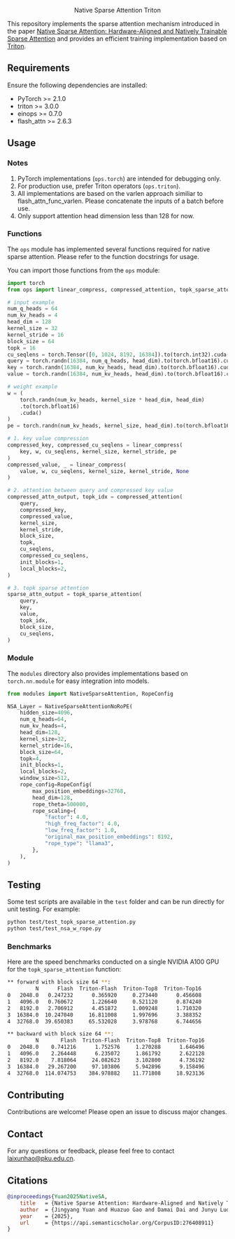 <div align="center">

Native Sparse Attention Triton

</div>

This repository implements the sparse attention mechanism introduced in the paper [Native Sparse Attention: Hardware-Aligned and Natively Trainable Sparse Attention](https://arxiv.org/abs/2502.11089) and provides an efficient training implementation based on [Triton](https://github.com/triton-lang/triton).

## Requirements
Ensure the following dependencies are installed:
- PyTorch >= 2.1.0
- triton >= 3.0.0
- einops >= 0.7.0
- flash_attn >= 2.6.3

## Usage

### Notes
1. PyTorch implementations (`ops.torch`) are intended for debugging only.
2. For production use, prefer Triton operators (`ops.triton`).
3. All implementations are based on the varlen approach similiar to flash_attn_func_varlen. Please concatenate the inputs of a batch before use.
4. Only support attention head dimension less than 128 for now.

### Functions

The `ops` module has implemented several functions required for native sparse attention. Please refer to the function docstrings for usage.

You can import those functions from the `ops` module:

```python
import torch
from ops import linear_compress, compressed_attention, topk_sparse_attention

# input example
num_q_heads = 64
num_kv_heads = 4
head_dim = 128
kernel_size = 32
kernel_stride = 16
block_size = 64
topk = 16
cu_seqlens = torch.Tensor([0, 1024, 8192, 16384]).to(torch.int32).cuda()
query = torch.randn(16384, num_q_heads, head_dim).to(torch.bfloat16).cuda()
key = torch.randn(16384, num_kv_heads, head_dim).to(torch.bfloat16).cuda()
value = torch.randn(16384, num_kv_heads, head_dim).to(torch.bfloat16).cuda()

# weight example
w = (
    torch.randn(num_kv_heads, kernel_size * head_dim, head_dim)
    .to(torch.bfloat16)
    .cuda()
)
pe = torch.randn(num_kv_heads, kernel_size, head_dim).to(torch.bfloat16).cuda()

# 1. key value compression
compressed_key, compressed_cu_seqlens = linear_compress(
    key, w, cu_seqlens, kernel_size, kernel_stride, pe
)
compressed_value, _ = linear_compress(
    value, w, cu_seqlens, kernel_size, kernel_stride, None
)

# 2. attention between query and compressed key value
compressed_attn_output, topk_idx = compressed_attention(
    query,
    compressed_key,
    compressed_value,
    kernel_size,
    kernel_stride,
    block_size,
    topk,
    cu_seqlens,
    compressed_cu_seqlens,
    init_blocks=1,
    local_blocks=2,
)

# 3. topk sparse attention
sparse_attn_output = topk_sparse_attention(
    query,
    key,
    value,
    topk_idx,
    block_size,
    cu_seqlens,
)
```

### Module

The `modules` directory also provides implementations based on `torch.nn.module` for easy integration into models.

```python
from modules import NativeSparseAttention, RopeConfig

NSA_Layer = NativeSparseAttentionNoRoPE(
    hidden_size=4096,
    num_q_heads=64,
    num_kv_heads=4,
    head_dim=128,
    kernel_size=32,
    kernel_stride=16,
    block_size=64,
    topk=4,
    init_blocks=1,
    local_blocks=2,
    window_size=512,
    rope_config=RopeConfig(
        max_position_embeddings=32768,
        head_dim=128,
        rope_theta=500000,
        rope_scaling={
            "factor": 4.0,
            "high_freq_factor": 4.0,
            "low_freq_factor": 1.0,
            "original_max_position_embeddings": 8192,
            "rope_type": "llama3",
        },
    ),
)
```

## Testing

Some test scripts are available in the `test` folder and can be run directly for unit testing. For example:

```bash
python test/test_topk_sparse_attention.py
python test/test_nsa_w_rope.py
```

### Benchmarks

Here are the speed benchmarks conducted on a single NVIDIA A100 GPU for the `topk_sparse_attention` function: 

```sh
** forward with block size 64 **:
         N      Flash  Triton-Flash  Triton-Top8  Triton-Top16
0   2048.0   0.247232      0.365920     0.273440      0.456608
1   4096.0   0.760672      1.226640     0.521120      0.874240
2   8192.0   2.706912      4.451872     1.009248      1.710320
3  16384.0  10.247040     16.811008     1.997696      3.388352
4  32768.0  39.650383     65.532028     3.978768      6.744656

** backward with block size 64 **:
         N       Flash  Triton-Flash  Triton-Top8  Triton-Top16
0   2048.0    0.741216      1.752576     1.270288      1.646496
1   4096.0    2.264448      6.235072     1.861792      2.622128
2   8192.0    7.818064     24.082623     3.102800      4.736192
3  16384.0   29.267200     97.103806     5.942896      9.158496
4  32768.0  114.074753    384.978882    11.771808     18.923136
```

## Contributing
Contributions are welcome! Please open an issue to discuss major changes.

## Contact

For any questions or feedback, please feel free to contact laixunhao@pku.edu.cn.

## Citations

```bibtex
@inproceedings{Yuan2025NativeSA,
    title   = {Native Sparse Attention: Hardware-Aligned and Natively Trainable Sparse Attention},
    author  = {Jingyang Yuan and Huazuo Gao and Damai Dai and Junyu Luo and Liang Zhao and Zhengyan Zhang and Zhenda Xie and Y. X. Wei and Lean Wang and Zhiping Xiao and Yuqing Wang and Chong Ruan and Ming Zhang and Wenfeng Liang and Wangding Zeng},
    year    = {2025},
    url     = {https://api.semanticscholar.org/CorpusID:276408911}
}
```